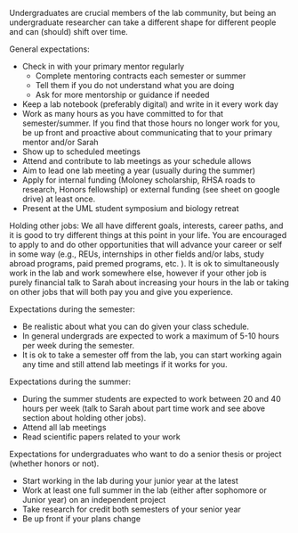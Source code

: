 Undergraduates are crucial members of the lab community, but being an undergraduate researcher can take a different shape for different people and can (should) shift over time. 

General expectations: 
- Check in with your primary mentor regularly
	- Complete mentoring contracts each semester or summer
	- Tell them if you do not understand what you are doing
	- Ask for more mentorship or guidance if needed
- Keep a lab notebook (preferably digital) and write in it every work day
- Work as many hours as you have committed to for that semester/summer. If you find that those hours no longer work for you, be up front and proactive about communicating that to your primary mentor and/or Sarah
- Show up to scheduled meetings
- Attend and contribute to lab meetings as your schedule allows
- Aim to lead one lab meeting a year (usually during the summer)
- Apply for internal funding (Moloney scholarship, RHSA roads to research, Honors fellowship) or external funding (see sheet on google drive) at least once.
- Present at the UML student symposium and biology retreat

Holding other jobs:
We all have different goals, interests, career paths, and it is good to try different things at this point in your life. You are encouraged to apply to and do other opportunities that will advance your career or self in some way (e.g., REUs, internships in other fields and/or labs, study abroad programs, paid premed programs, etc. ). It is ok to simultaneously work in the lab and work somewhere else, however if your other job is purely financial talk to Sarah about increasing your hours in the lab or taking on other jobs that will both pay you and give you experience. 

Expectations during the semester: 
- Be realistic about what you can do given your class schedule. 
- In general undergrads are expected to work a maximum of 5-10 hours per week during the semester. 
- It is ok to take a semester off from the lab, you can start working again any time and still attend lab meetings if it works for you. 

Expectations during the summer: 
- During the summer students are expected to work between 20 and 40 hours per week (talk to Sarah about part time work and see above section about holding other jobs). 
- Attend all lab meetings
- Read scientific papers related to your work

Expectations for undergraduates who want to do a senior thesis or project (whether honors or not). 
- Start working in the lab during your junior year at the latest
- Work at least one full summer in the lab (either after sophomore or Junior year) on an independent project
- Take research for credit both semesters of your senior year
- Be up front if your plans change